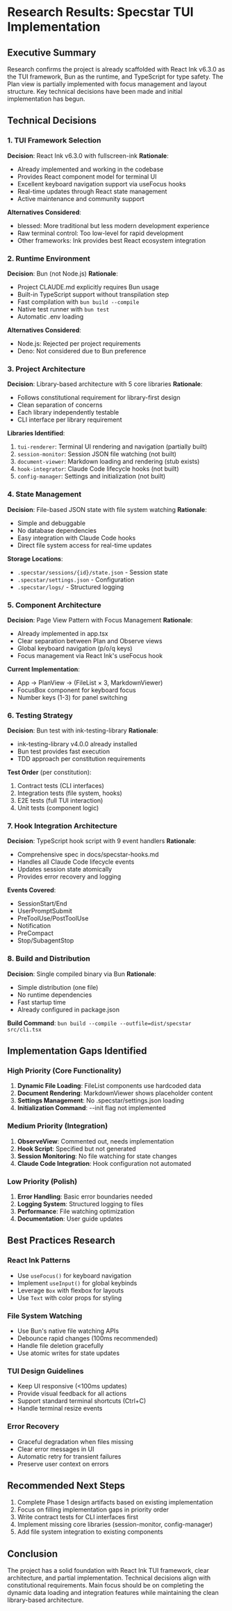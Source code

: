 # Research Results: Specstar TUI Implementation

## Executive Summary

Research confirms the project is already scaffolded with React Ink v6.3.0 as the TUI framework, Bun as the runtime, and TypeScript for type safety. The Plan view is partially implemented with focus management and layout structure. Key technical decisions have been made and initial implementation has begun.

## Technical Decisions

### 1. TUI Framework Selection

**Decision**: React Ink v6.3.0 with fullscreen-ink
**Rationale**: 
- Already implemented and working in the codebase
- Provides React component model for terminal UI
- Excellent keyboard navigation support via useFocus hooks
- Real-time updates through React state management
- Active maintenance and community support

**Alternatives Considered**:
- blessed: More traditional but less modern development experience
- Raw terminal control: Too low-level for rapid development
- Other frameworks: Ink provides best React ecosystem integration

### 2. Runtime Environment

**Decision**: Bun (not Node.js)
**Rationale**:
- Project CLAUDE.md explicitly requires Bun usage
- Built-in TypeScript support without transpilation step
- Fast compilation with `bun build --compile`
- Native test runner with `bun test`
- Automatic .env loading

**Alternatives Considered**:
- Node.js: Rejected per project requirements
- Deno: Not considered due to Bun preference

### 3. Project Architecture

**Decision**: Library-based architecture with 5 core libraries
**Rationale**:
- Follows constitutional requirement for library-first design
- Clean separation of concerns
- Each library independently testable
- CLI interface per library requirement

**Libraries Identified**:
1. `tui-renderer`: Terminal UI rendering and navigation (partially built)
2. `session-monitor`: Session JSON file watching (not built)
3. `document-viewer`: Markdown loading and rendering (stub exists)
4. `hook-integrator`: Claude Code lifecycle hooks (not built)
5. `config-manager`: Settings and initialization (not built)

### 4. State Management

**Decision**: File-based JSON state with file system watching
**Rationale**:
- Simple and debuggable
- No database dependencies
- Easy integration with Claude Code hooks
- Direct file system access for real-time updates

**Storage Locations**:
- `.specstar/sessions/{id}/state.json` - Session state
- `.specstar/settings.json` - Configuration
- `.specstar/logs/` - Structured logging

### 5. Component Architecture

**Decision**: Page View Pattern with Focus Management
**Rationale**:
- Already implemented in app.tsx
- Clear separation between Plan and Observe views
- Global keyboard navigation (p/o/q keys)
- Focus management via React Ink's useFocus hook

**Current Implementation**:
- App → PlanView → (FileList × 3, MarkdownViewer)
- FocusBox component for keyboard focus
- Number keys (1-3) for panel switching

### 6. Testing Strategy

**Decision**: Bun test with ink-testing-library
**Rationale**:
- ink-testing-library v4.0.0 already installed
- Bun test provides fast execution
- TDD approach per constitution requirements

**Test Order** (per constitution):
1. Contract tests (CLI interfaces)
2. Integration tests (file system, hooks)
3. E2E tests (full TUI interaction)
4. Unit tests (component logic)

### 7. Hook Integration Architecture

**Decision**: TypeScript hook script with 9 event handlers
**Rationale**:
- Comprehensive spec in docs/specstar-hooks.md
- Handles all Claude Code lifecycle events
- Updates session state atomically
- Provides error recovery and logging

**Events Covered**:
- SessionStart/End
- UserPromptSubmit
- PreToolUse/PostToolUse
- Notification
- PreCompact
- Stop/SubagentStop

### 8. Build and Distribution

**Decision**: Single compiled binary via Bun
**Rationale**:
- Simple distribution (one file)
- No runtime dependencies
- Fast startup time
- Already configured in package.json

**Build Command**: `bun build --compile --outfile=dist/specstar src/cli.tsx`

## Implementation Gaps Identified

### High Priority (Core Functionality)
1. **Dynamic File Loading**: FileList components use hardcoded data
2. **Document Rendering**: MarkdownViewer shows placeholder content
3. **Settings Management**: No .specstar/settings.json loading
4. **Initialization Command**: --init flag not implemented

### Medium Priority (Integration)
1. **ObserveView**: Commented out, needs implementation
2. **Hook Script**: Specified but not generated
3. **Session Monitoring**: No file watching for state changes
4. **Claude Code Integration**: Hook configuration not automated

### Low Priority (Polish)
1. **Error Handling**: Basic error boundaries needed
2. **Logging System**: Structured logging to files
3. **Performance**: File watching optimization
4. **Documentation**: User guide updates

## Best Practices Research

### React Ink Patterns
- Use `useFocus()` for keyboard navigation
- Implement `useInput()` for global keybinds
- Leverage `Box` with flexbox for layouts
- Use `Text` with color props for styling

### File System Watching
- Use Bun's native file watching APIs
- Debounce rapid changes (100ms recommended)
- Handle file deletion gracefully
- Use atomic writes for state updates

### TUI Design Guidelines
- Keep UI responsive (<100ms updates)
- Provide visual feedback for all actions
- Support standard terminal shortcuts (Ctrl+C)
- Handle terminal resize events

### Error Recovery
- Graceful degradation when files missing
- Clear error messages in UI
- Automatic retry for transient failures
- Preserve user context on errors

## Recommended Next Steps

1. Complete Phase 1 design artifacts based on existing implementation
2. Focus on filling implementation gaps in priority order
3. Write contract tests for CLI interfaces first
4. Implement missing core libraries (session-monitor, config-manager)
5. Add file system integration to existing components

## Conclusion

The project has a solid foundation with React Ink TUI framework, clear architecture, and partial implementation. Technical decisions align with constitutional requirements. Main focus should be on completing the dynamic data loading and integration features while maintaining the clean library-based architecture.